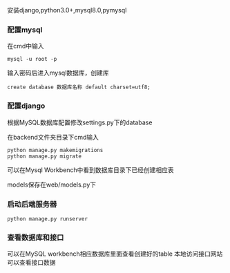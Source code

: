 安装django,python3.0+,mysql8.0,pymysql

### 配置mysql  

在cmd中输入

```
mysql -u root -p
```

输入密码后进入mysql数据库，创建库

```mysql
create database 数据库名称 default charset=utf8;
```

### 配置django

根据MySQL数据库配置修改settings.py下的database

在backend文件夹目录下cmd输入

```
python manage.py makemigrations
python manage.py migrate
```

可以在Mysql Workbench中看到数据库目录下已经创建相应表

models保存在web/models.py下

### 启动后端服务器

```
python manage.py runserver
```

### 查看数据库和接口
可以在MySQL workbench相应数据库里面查看创建好的table
本地访问接口网站可以查看接口数据
